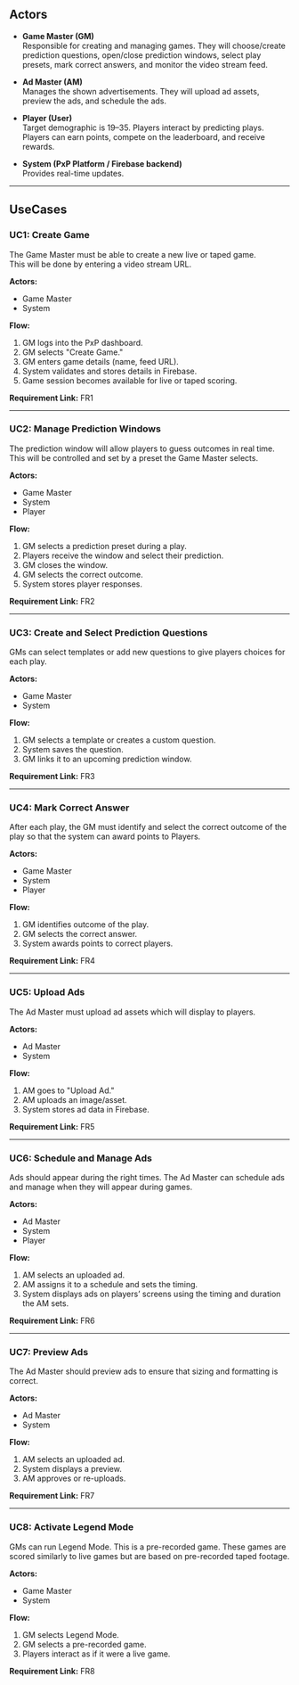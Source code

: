 ## Actors
- **Game Master (GM)**  
  Responsible for creating and managing games. They will choose/create prediction questions, open/close prediction windows, select play presets, mark correct answers, and monitor the video stream feed.

- **Ad Master (AM)**  
  Manages the shown advertisements. They will upload ad assets, preview the ads, and schedule the ads.

- **Player (User)**  
  Target demographic is 19–35. Players interact by predicting plays. Players can earn points, compete on the leaderboard, and receive rewards.

- **System (PxP Platform / Firebase backend)**  
  Provides real-time updates.

---

## UseCases

### UC1: Create Game
The Game Master must be able to create a new live or taped game.  
This will be done by entering a video stream URL.

**Actors:**  
- Game Master  
- System  

**Flow:**  
1. GM logs into the PxP dashboard.  
2. GM selects "Create Game."  
3. GM enters game details (name, feed URL).  
4. System validates and stores details in Firebase.  
5. Game session becomes available for live or taped scoring.  

**Requirement Link:** FR1  

---

### UC2: Manage Prediction Windows
The prediction window will allow players to guess outcomes in real time. This will be controlled and set by a preset the Game Master selects.  

**Actors:**  
- Game Master  
- System  
- Player  

**Flow:**  
1. GM selects a prediction preset during a play.  
2. Players receive the window and select their prediction.  
3. GM closes the window.  
4. GM selects the correct outcome.  
5. System stores player responses.  

**Requirement Link:** FR2  

---

### UC3: Create and Select Prediction Questions
GMs can select templates or add new questions to give players choices for each play.  

**Actors:**  
- Game Master  
- System  

**Flow:**  
1. GM selects a template or creates a custom question.  
2. System saves the question.  
3. GM links it to an upcoming prediction window.  

**Requirement Link:** FR3  

---

### UC4: Mark Correct Answer
After each play, the GM must identify and select the correct outcome of the play so that the system can award points to Players.  

**Actors:**  
- Game Master  
- System  
- Player  

**Flow:**  
1. GM identifies outcome of the play.  
2. GM selects the correct answer.  
3. System awards points to correct players.  

**Requirement Link:** FR4  

---

### UC5: Upload Ads
The Ad Master must upload ad assets which will display to players.  

**Actors:**  
- Ad Master  
- System  

**Flow:**  
1. AM goes to "Upload Ad."  
2. AM uploads an image/asset.  
3. System stores ad data in Firebase.  

**Requirement Link:** FR5  

---

### UC6: Schedule and Manage Ads
Ads should appear during the right times. The Ad Master can schedule ads and manage when they will appear during games.  

**Actors:**  
- Ad Master  
- System  
- Player  

**Flow:**  
1. AM selects an uploaded ad.  
2. AM assigns it to a schedule and sets the timing.  
3. System displays ads on players’ screens using the timing and duration the AM sets.  

**Requirement Link:** FR6  

---

### UC7: Preview Ads
The Ad Master should preview ads to ensure that sizing and formatting is correct.  

**Actors:**  
- Ad Master  
- System  

**Flow:**  
1. AM selects an uploaded ad.  
2. System displays a preview.  
3. AM approves or re-uploads.  

**Requirement Link:** FR7  

---

### UC8: Activate Legend Mode
GMs can run Legend Mode. This is a pre-recorded game. These games are scored similarly to live games but are based on pre-recorded taped footage.  

**Actors:**  
- Game Master  
- System  

**Flow:**  
1. GM selects Legend Mode.  
2. GM selects a pre-recorded game.  
3. Players interact as if it were a live game.  

**Requirement Link:** FR8  
